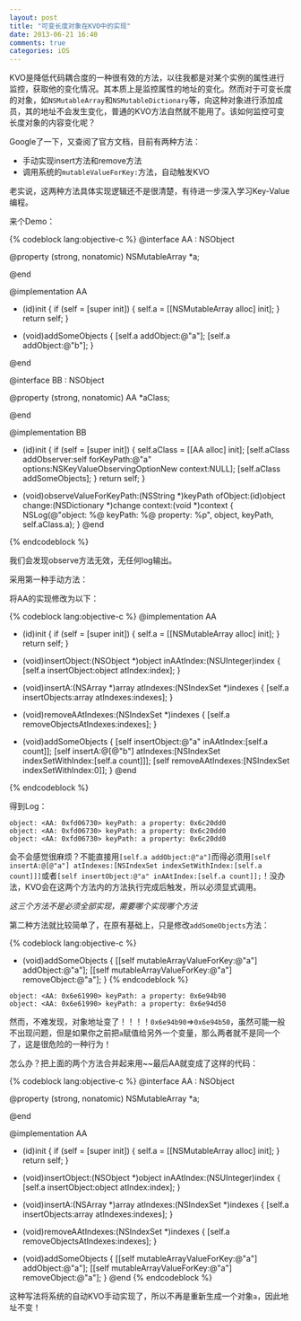 ```yaml
---
layout: post
title: "可变长度对象在KVO中的实现"
date: 2013-06-21 16:40
comments: true
categories: iOS
---
```


KVO是降低代码耦合度的一种很有效的方法，以往我都是对某个实例的属性进行监控，获取他的变化情况。其本质上是监控属性的地址的变化。然而对于可变长度的对象，如`NSMutableArray`和`NSMutableDictionary`等，向这种对象进行添加成员，其的地址不会发生变化，普通的KVO方法自然就不能用了。该如何监控可变长度对象的内容变化呢？

Google了一下，又查阅了官方文档，目前有两种方法：

- 手动实现insert方法和remove方法
- 调用系统的`mutableValueForKey:`方法，自动触发KVO

老实说，这两种方法具体实现逻辑还不是很清楚，有待进一步深入学习Key-Value编程。
<!-- more -->
来个Demo：

{% codeblock lang:objective-c %}
@interface AA : NSObject

@property (strong, nonatomic) NSMutableArray *a;

@end

@implementation AA

- (id)init {
    if (self = [super init]) {
        self.a = [[NSMutableArray alloc] init];
    }
    return self;
}

- (void)addSomeObjects {
    [self.a addObject:@"a"];
    [self.a addObject:@"b"];
}

@end

@interface BB : NSObject

@property (strong, nonatomic) AA *aClass;

@end

@implementation BB

- (id)init {
    if (self = [super init]) {
        self.aClass = [[AA alloc] init];
        [self.aClass addObserver:self
                      forKeyPath:@"a"
                         options:NSKeyValueObservingOptionNew
                         context:NULL];
        [self.aClass addSomeObjects];
    }
    return self;
}

- (void)observeValueForKeyPath:(NSString *)keyPath ofObject:(id)object change:(NSDictionary *)change context:(void *)context {
    NSLog(@"object: %@ keyPath: %@ property: %p", object, keyPath, self.aClass.a);
}
@end

{% endcodeblock %}

我们会发现observe方法无效，无任何log输出。

采用第一种手动方法：

将AA的实现修改为以下：

{% codeblock lang:objective-c %}
@implementation AA
- (id)init {
    if (self = [super init]) {
        self.a = [[NSMutableArray alloc] init];
    }
    return self;
}

- (void)insertObject:(NSObject *)object inAAtIndex:(NSUInteger)index {
    [self.a insertObject:object atIndex:index];
}
- (void)insertA:(NSArray *)array atIndexes:(NSIndexSet *)indexes {
    [self.a insertObjects:array atIndexes:indexes];
}
- (void)removeAAtIndexes:(NSIndexSet *)indexes {
    [self.a removeObjectsAtIndexes:indexes];
}

- (void)addSomeObjects {
    [self insertObject:@"a" inAAtIndex:[self.a count]];
    [self insertA:@[@"b"] atIndexes:[NSIndexSet indexSetWithIndex:[self.a count]]];
    [self removeAAtIndexes:[NSIndexSet indexSetWithIndex:0]];
}
@end

{% endcodeblock %}

得到Log：

```
object: <AA: 0xfd06730> keyPath: a property: 0x6c20dd0
object: <AA: 0xfd06730> keyPath: a property: 0x6c20dd0
object: <AA: 0xfd06730> keyPath: a property: 0x6c20dd0
```

会不会感觉很麻烦？不能直接用`[self.a addObject:@"a"]`而得必须用`[self insertA:@[@"a"] atIndexes:[NSIndexSet indexSetWithIndex:[self.a count]]]`或者`[self insertObject:@"a" inAAtIndex:[self.a count]];`！没办法，KVO会在这两个方法内的方法执行完成后触发，所以必须显式调用。

*这三个方法不是必须全部实现，需要哪个实现哪个方法*

第二种方法就比较简单了，在原有基础上，只是修改`addSomeObjects`方法：

{% codeblock lang:objective-c %}
- (void)addSomeObjects {
    [[self mutableArrayValueForKey:@"a"] addObject:@"a"];
    [[self mutableArrayValueForKey:@"a"] removeObject:@"a"];
}
{% endcodeblock %}

```
object: <AA: 0x6e61990> keyPath: a property: 0x6e94b90
object: <AA: 0x6e61990> keyPath: a property: 0x6e94d50
```

然而，不难发现，对象地址变了！！！！`0x6e94b90`=>`0x6e94b50`，虽然可能一般不出现问题，但是如果你之前把`a`赋值给另外一个变量，那么两者就不是同一个了，这是很危险的一种行为！

怎么办？把上面的两个方法合并起来用~~最后AA就变成了这样的代码：

{% codeblock lang:objective-c %}
@interface AA : NSObject

@property (strong, nonatomic) NSMutableArray *a;

@end

@implementation AA
- (id)init {
    if (self = [super init]) {
        self.a = [[NSMutableArray alloc] init];
    }
    return self;
}

- (void)insertObject:(NSObject *)object inAAtIndex:(NSUInteger)index {
    [self.a insertObject:object atIndex:index];
}
- (void)insertA:(NSArray *)array atIndexes:(NSIndexSet *)indexes {
    [self.a insertObjects:array atIndexes:indexes];
}
- (void)removeAAtIndexes:(NSIndexSet *)indexes {
    [self.a removeObjectsAtIndexes:indexes];
}
- (void)addSomeObjects {
    [[self mutableArrayValueForKey:@"a"] addObject:@"a"];
    [[self mutableArrayValueForKey:@"a"] removeObject:@"a"];
}
@end
{% endcodeblock %}

这种写法将系统的自动KVO手动实现了，所以不再是重新生成一个对象`a`，因此地址不变！